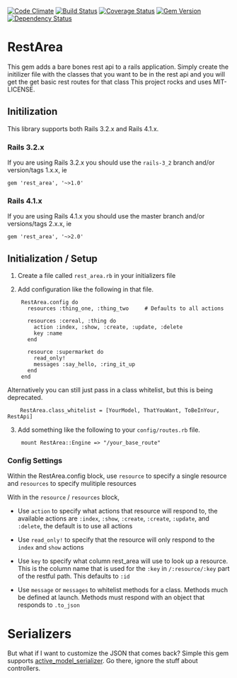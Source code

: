 [![Code Climate](https://codeclimate.com/github/bguest/rest_area.png)](https://codeclimate.com/github/bguest/rest_area) [![Build Status](https://travis-ci.org/bguest/rest_area.png?branch=master)](https://travis-ci.org/bguest/rest_area) [![Coverage Status](https://coveralls.io/repos/bguest/rest_area/badge.png)](https://coveralls.io/r/bguest/rest_area) [![Gem Version](https://badge.fury.io/rb/rest_area.png)](http://badge.fury.io/rb/rest_area) [![Dependency Status](https://gemnasium.com/bguest/rest_area.png)](https://gemnasium.com/bguest/rest_area)

# RestArea

This gem adds a bare bones rest api to a rails application. Simply
create the initilizer file with the classes that you want to be in the
rest api and you will get the get basic rest routes for that class
This project rocks and uses MIT-LICENSE.

## Initilization

This library supports both Rails 3.2.x and Rails 4.1.x.

### Rails 3.2.x
If you are using Rails 3.2.x you should use the `rails-3_2` branch and/or version/tags 1.x.x, ie

    gem 'rest_area', '~>1.0'

### Rails 4.1.x
If you are using Rails 4.1.x you should use the master branch and/or versions/tags 2.x.x, ie

    gem 'rest_area', '~>2.0'

## Initialization / Setup

1. Create a file called `rest_area.rb` in your initializers file
2. Add configuration like the following in that file.

        RestArea.config do
          resources :thing_one, :thing_two     # Defaults to all actions

          resources :cereal, :thing do
            action :index, :show, :create, :update, :delete
            key :name
          end

          resource :supermarket do
            read_only!
            messages :say_hello, :ring_it_up
          end
        end

  Alternatively you can still just pass in a class whitelist, but this is being deprecated.

        RestArea.class_whitelist = [YourModel, ThatYouWant, ToBeInYour, RestApi]


3. Add something like the following to your `config/routes.rb` file.

        mount RestArea::Engine => "/your_base_route"

### Config Settings

Within the RestArea.config block, use `resource` to specify a single resource and `resources` to specify mulitiple resources

With in the `resource` / `resources` block,
+ Use `action` to specify what actions that resource will respond to, the available actions are
  `:index`, `:show`, `:create`, `:create`, `:update`, and `:delete`, the default is to use all actions

+ Use `read_only!` to specify that the resource will only respond to the `index` and `show` actions

+ Use `key` to specify what column rest_area will use to look up a resource. This is the column name
  that is used for the `:key` in `/:resource/:key` part of the restful path. This defaults to `:id`

+ Use `message` or `messages` to whitelist methods for a class. Methods much be defined at
  launch. Methods must respond with an object that responds to `.to_json`

# Serializers

But what if I want to customize the JSON that comes back? Simple this
gem supports [active_model_serializer][1]. Go there, ignore the stuff
about controllers.

[1]:https://github.com/rails-api/active_model_serializers
